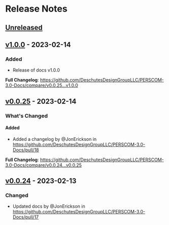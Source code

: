 # Release Notes

## [Unreleased](https://github.com/DeschutesDesignGroupLLC/PERSCOM-3.0-Docs/compare/v1.0.1...HEAD)

## [v1.0.0](https://github.com/DeschutesDesignGroupLLC/PERSCOM-3.0-Docs/compare/v0.0.25...v1.0.0) - 2023-02-14

### Added

- Release of docs v1.0.0

**Full Changelog**: https://github.com/DeschutesDesignGroupLLC/PERSCOM-3.0-Docs/compare/v0.0.25...v1.0.0

## [v0.0.25](https://github.com/DeschutesDesignGroupLLC/PERSCOM-3.0-Docs/compare/v0.0.24...v0.0.25) - 2023-02-14

<!-- Release notes generated using configuration in .github/release.yml at v0.0.25 -->
### What's Changed

#### Added

- Added a changelog by @JonErickson in https://github.com/DeschutesDesignGroupLLC/PERSCOM-3.0-Docs/pull/18

**Full Changelog**: https://github.com/DeschutesDesignGroupLLC/PERSCOM-3.0-Docs/compare/v0.0.24...v0.0.25

## [v0.0.24](https://github.com/DeschutesDesignGroupLLC/PERSCOM-3.0-Docs/compare/v0.0.23...v0.0.24) - 2023-02-13

### Changed

- Updated docs by @JonErickson in https://github.com/DeschutesDesignGroupLLC/PERSCOM-3.0-Docs/pull/17
